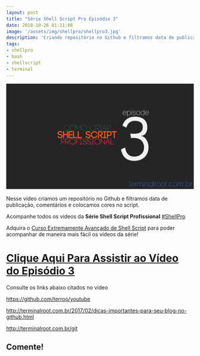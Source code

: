 ```yaml
---
layout: post
title: "Série Shell Script Pro Episódio 3"
date: 2018-10-26 01:11:08
image: '/assets/img/shellpro/shellpro3.jpg'
description: 'Criando repositório no Github e filtramos data de publicação, comentários e colocamos cores no script.'
tags:
- shellpro
- bash
- shellscript
- terminal
---
```


![Série Shell Script Pro Episódio 3](/assets/img/shellpro/shellpro3.jpg "Série Shell Script Pro Episódio 3")

Nesse vídeo criamos um repositório no Github e filtramos data de publicação, comentários e colocamos cores no script.

Acompanhe todos os vídeos da **Série Shell Script Profissional** [#ShellPro](http://bit.ly/shell-pro-root)

Adquira o [Curso Extremamente Avançado de Shell Script](http://terminalroot.com.br/shell) para poder acompanhar de maneira mais fácil os vídeos da série!

# [Clique Aqui Para Assistir ao Vídeo do Episódio 3](https://youtu.be/WygvBW1KOgM)

Consulte os links abaixo citados no vídeo

<https://github.com/terroo/youtube>

<http://terminalroot.com.br/2017/02/dicas-importantes-para-seu-blog-no-github.html>

<http://terminalroot.com.br/git>

## Comente!

<script async src="https://pagead2.googlesyndication.com/pagead/js/adsbygoogle.js"></script>

<!-- Informat -->
<ins class="adsbygoogle"
 style="display:block"
 data-ad-client="ca-pub-2838251107855362"
 data-ad-slot="2327980059"
 data-ad-format="auto"
 data-full-width-responsive="true"></ins>

<script>
(adsbygoogle = window.adsbygoogle || []).push({});
</script>

